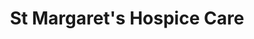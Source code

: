 ---
title: "St Margaret's Hospice Care"
url: /crewkerne/st-margarets-hospice-care/
shop: Gebrauchtwaren
---